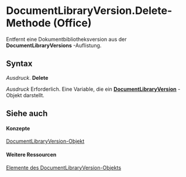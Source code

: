 
# DocumentLibraryVersion.Delete-Methode (Office)

Entfernt eine Dokumentbibliotheksversion aus der  **DocumentLibraryVersions** -Auflistung.


## Syntax

 _Ausdruck_. **Delete**

 _Ausdruck_ Erforderlich. Eine Variable, die ein **[DocumentLibraryVersion](ac13975d-4f91-1fc5-5b0a-94b21309ffb7.md)** -Objekt darstellt.


## Siehe auch


#### Konzepte


[DocumentLibraryVersion-Objekt](ac13975d-4f91-1fc5-5b0a-94b21309ffb7.md)
#### Weitere Ressourcen


[Elemente des DocumentLibraryVersion-Objekts](http://msdn.microsoft.com/library/81015690-f681-67e5-4ff7-329a95f78f3d%28Office.15%29.aspx)